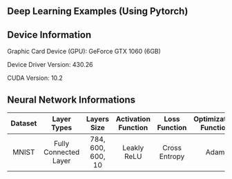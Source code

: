 ## Deep Learning Examples (Using Pytorch)

Device Information
---
Graphic Card Device (GPU): GeForce GTX 1060 (6GB)

Device Driver Version: 430.26

CUDA Version: 10.2

Neural Network Informations
---
| Dataset      | Layer Types                 | Layers Size                  | Activation Function            | Loss Function              | Optimization Function     | Epoch  | Scores |
|:------------:|:---------------------------:|:----------------------------:|:------------------------------:|:--------------------------:|:-------------------------:|:------:|:------:|
|    MNIST     |   Fully Connected Layer     |     784, 600, 600, 10        |      Leakly ReLU               |    Cross Entropy           |        Adam               |   25   |98.12 % |
